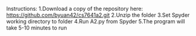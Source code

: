 Instructions:
1.Download a copy of the repository here: https://github.com/byuan42/cs7641a2.git
2.Unzip the folder
3.Set Spyder working directory to folder 
4.Run A2.py from Spyder
5.The program will take 5-10 minutes to run
